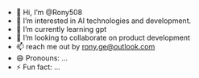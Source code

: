 - 👋 Hi, I’m @Rony508
- 👀 I’m interested in AI technologies and development.
- 🌱 I’m currently learning gpt
- 💞️ I’m looking to collaborate on product development
- 📫 reach me out by rony.ge@outlook.com
- 😄 Pronouns: ...
- ⚡ Fun fact: ...

<!---
Rony508/Rony508 is a ✨ special ✨ repository because its `README.md` (this file) appears on your GitHub profile.
You can click the Preview link to take a look at your changes.
--->

